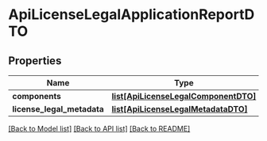 # ApiLicenseLegalApplicationReportDTO

## Properties
Name | Type | Description | Notes
------------ | ------------- | ------------- | -------------
**components** | [**list[ApiLicenseLegalComponentDTO]**](ApiLicenseLegalComponentDTO.md) |  | [optional] 
**license_legal_metadata** | [**list[ApiLicenseLegalMetadataDTO]**](ApiLicenseLegalMetadataDTO.md) |  | [optional] 

[[Back to Model list]](../README.md#documentation-for-models) [[Back to API list]](../README.md#documentation-for-api-endpoints) [[Back to README]](../README.md)

